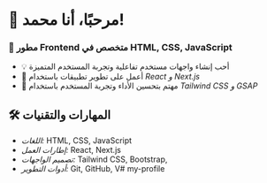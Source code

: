 # 👋 مرحبًا، أنا محمد!  
### 🎨 مطور Frontend متخصص في HTML, CSS, JavaScript  
- 💡 أحب إنشاء واجهات مستخدم تفاعلية وتجربة المستخدم المتميزة  
- 🚀 أعمل على تطوير تطبيقات باستخدام *React و Next.js*  
- 🎨 مهتم بتحسين الأداء وتجربة المستخدم باستخدام *Tailwind CSS و GSAP*  

## 🛠️ المهارات والتقنيات  
- *اللغات:* HTML, CSS, JavaScript  
- *إطارات العمل:* React, Next.js  
- *تصميم الواجهات:* Tailwind CSS, Bootstrap, 
- *أدوات التطوير:* Git, GitHub, V# my-profile
